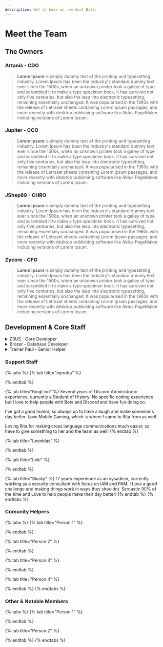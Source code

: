 ```yaml
---
description: Get to know us, we dont Bite.
---
```


# Meet the Team

## The Owners

### Artanis - CDO

> **Lorem Ipsum** is simply dummy text of the printing and typesetting industry. Lorem Ipsum has been the industry's standard dummy text ever since the 1500s, when an unknown printer took a galley of type and scrambled it to make a type specimen book. It has survived not only five centuries, but also the leap into electronic typesetting, remaining essentially unchanged. It was popularised in the 1960s with the release of Letraset sheets containing Lorem Ipsum passages, and more recently with desktop publishing software like Aldus PageMaker including versions of Lorem Ipsum.

### Jupiter - CCO

> **Lorem Ipsum** is simply dummy text of the printing and typesetting industry. Lorem Ipsum has been the industry's standard dummy text ever since the 1500s, when an unknown printer took a galley of type and scrambled it to make a type specimen book. It has survived not only five centuries, but also the leap into electronic typesetting, remaining essentially unchanged. It was popularised in the 1960s with the release of Letraset sheets containing Lorem Ipsum passages, and more recently with desktop publishing software like Aldus PageMaker including versions of Lorem Ipsum.

### JShep89 - CHRO

> **Lorem Ipsum** is simply dummy text of the printing and typesetting industry. Lorem Ipsum has been the industry's standard dummy text ever since the 1500s, when an unknown printer took a galley of type and scrambled it to make a type specimen book. It has survived not only five centuries, but also the leap into electronic typesetting, remaining essentially unchanged. It was popularised in the 1960s with the release of Letraset sheets containing Lorem Ipsum passages, and more recently with desktop publishing software like Aldus PageMaker including versions of Lorem Ipsum.

### Zycore - CFO

> **Lorem Ipsum** is simply dummy text of the printing and typesetting industry. Lorem Ipsum has been the industry's standard dummy text ever since the 1500s, when an unknown printer took a galley of type and scrambled it to make a type specimen book. It has survived not only five centuries, but also the leap into electronic typesetting, remaining essentially unchanged. It was popularised in the 1960s with the release of Letraset sheets containing Lorem Ipsum passages, and more recently with desktop publishing software like Aldus PageMaker including versions of Lorem Ipsum.

## Development & Core Staff

<details>

<summary>Z3US - Core Developer</summary>

My skills centre in IT and Telephony.&#x20;

I have a focus on newer style technologies such as VoIP and Cloud Distributed SIP environments, however I also have a strong grounding in older Siemens Telephony systems (HighPath 3k, Realities).&#x20;

My hobby happens to be coding, I focus on Powershell and NodeJS. Hence my possition here at RITABot. While I am still a beginner, I never stop learning new things.&#x20;

I am proficient in Windows, MacOS and Linux, and have started learning Unix in the form of BSD. The main focus behind this is so that any task I take on, I am not limited by my knowledge of the Operating system involved.&#x20;

I never shy away from a challenge and always find a way to improve.

</details>

<details>

<summary>Brozer - Database Developer</summary>



</details>

<details>

<summary>Trainer Paul - Senior Helper</summary>

I have a long history of Dos, Windows, Database building, and Server building experience, but nothing compared to the combined knowledge of the Rita team. Why Trainer? I used to actually train employees, and a Electrical instructor of years past. I support the Rita team, users, and helping is one of my qualities. Thanks Rita team for closing the gap on communication for all members on Discord.

</details>

### Support Staff

{% tabs %}
{% tab title="Inproba" %}

{% endtab %}

{% tab title="KingLion" %}
Several years of Discord Administrator experience, currently a Student of History. No specific coding experience but I love to help people with Bots and Discord and have fun doing so.&#x20;

I've got a good humor, so always up to have a laugh and make someone's day better. Love Mobile Gaming, which is where I came to Rita from as well.&#x20;

Loving Rita for making cross language communications much easier, so have to give something to her and the team as well!
{% endtab %}

{% tab title="Leonidas" %}

{% endtab %}

{% tab title="Loki" %}

{% endtab %}

{% tab title="Slasky" %}
17 years experience as an sysadmin, currently working as a security consultant with focus on IAM and PAM. I Love a good challenge and making things work in ways they shouldnt. Sarcastic 90% of the time and Love to help people make their day better!
{% endtab %}
{% endtabs %}

### Comunity Helpers

{% tabs %}
{% tab title="Person 1" %}

{% endtab %}

{% tab title="Person 2" %}

{% endtab %}

{% tab title="Person 3" %}

{% endtab %}

{% tab title="Person 4" %}

{% endtab %}
{% endtabs %}

### Other & Notable Members

{% tabs %}
{% tab title="Person 1" %}

{% endtab %}

{% tab title="Person  2" %}

{% endtab %}
{% endtabs %}
